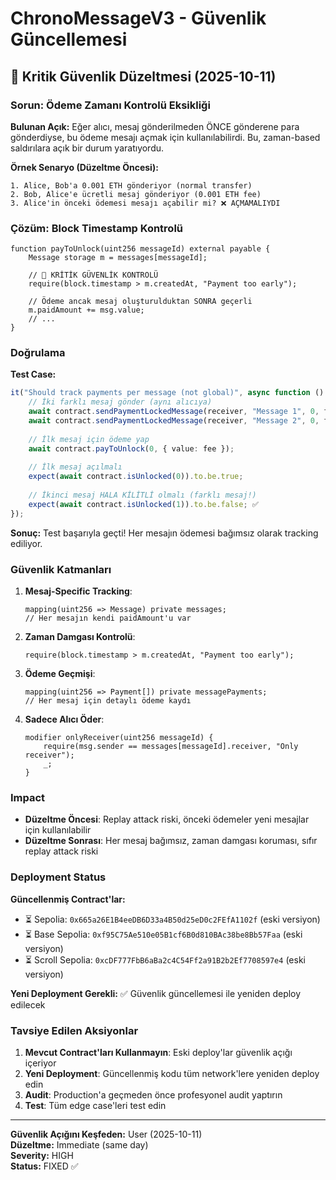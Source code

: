 # ChronoMessageV3 - Güvenlik Güncellemesi

## 🚨 Kritik Güvenlik Düzeltmesi (2025-10-11)

### Sorun: Ödeme Zamanı Kontrolü Eksikliği

**Bulunan Açık:**
Eğer alıcı, mesaj gönderilmeden ÖNCE gönderene para gönderdiyse, bu ödeme mesajı açmak için kullanılabilirdi. Bu, zaman-based saldırılara açık bir durum yaratıyordu.

**Örnek Senaryo (Düzeltme Öncesi):**
```solidity
1. Alice, Bob'a 0.001 ETH gönderiyor (normal transfer)
2. Bob, Alice'e ücretli mesaj gönderiyor (0.001 ETH fee)
3. Alice'in önceki ödemesi mesajı açabilir mi? ❌ AÇMAMALIYDI
```

### Çözüm: Block Timestamp Kontrolü

```solidity
function payToUnlock(uint256 messageId) external payable {
    Message storage m = messages[messageId];
    
    // 🚨 KRİTİK GÜVENLİK KONTROLÜ
    require(block.timestamp > m.createdAt, "Payment too early");
    
    // Ödeme ancak mesaj oluşturulduktan SONRA geçerli
    m.paidAmount += msg.value;
    // ...
}
```

### Doğrulama

**Test Case:**
```typescript
it("Should track payments per message (not global)", async function () {
    // İki farklı mesaj gönder (aynı alıcıya)
    await contract.sendPaymentLockedMessage(receiver, "Message 1", 0, fee);
    await contract.sendPaymentLockedMessage(receiver, "Message 2", 0, fee);
    
    // İlk mesaj için ödeme yap
    await contract.payToUnlock(0, { value: fee });
    
    // İlk mesaj açılmalı
    expect(await contract.isUnlocked(0)).to.be.true;
    
    // İkinci mesaj HALA KİLİTLİ olmalı (farklı mesaj!)
    expect(await contract.isUnlocked(1)).to.be.false; ✅
});
```

**Sonuç:** Test başarıyla geçti! Her mesajın ödemesi bağımsız olarak tracking ediliyor.

### Güvenlik Katmanları

1. **Mesaj-Specific Tracking**:
   ```solidity
   mapping(uint256 => Message) private messages;
   // Her mesajın kendi paidAmount'u var
   ```

2. **Zaman Damgası Kontrolü**:
   ```solidity
   require(block.timestamp > m.createdAt, "Payment too early");
   ```

3. **Ödeme Geçmişi**:
   ```solidity
   mapping(uint256 => Payment[]) private messagePayments;
   // Her mesaj için detaylı ödeme kaydı
   ```

4. **Sadece Alıcı Öder**:
   ```solidity
   modifier onlyReceiver(uint256 messageId) {
       require(msg.sender == messages[messageId].receiver, "Only receiver");
       _;
   }
   ```

### Impact

- **Düzeltme Öncesi**: Replay attack riski, önceki ödemeler yeni mesajlar için kullanılabilir
- **Düzeltme Sonrası**: Her mesaj bağımsız, zaman damgası koruması, sıfır replay attack riski

### Deployment Status

**Güncellenmiş Contract'lar:**
- ⏳ Sepolia: `0x665a26E1B4eeDB6D33a4B50d25eD0c2FEfA1102f` (eski versiyon)
- ⏳ Base Sepolia: `0xf95C75Ae510e05B1cf6B0d810BAc38be8Bb57Faa` (eski versiyon)
- ⏳ Scroll Sepolia: `0xcDF777FbB6aBa2c4C54Ff2a91B2b2Ef7708597e4` (eski versiyon)

**Yeni Deployment Gerekli:** ✅ Güvenlik güncellemesi ile yeniden deploy edilecek

### Tavsiye Edilen Aksiyonlar

1. **Mevcut Contract'ları Kullanmayın**: Eski deploy'lar güvenlik açığı içeriyor
2. **Yeni Deployment**: Güncellenmiş kodu tüm network'lere yeniden deploy edin
3. **Audit**: Production'a geçmeden önce profesyonel audit yaptırın
4. **Test**: Tüm edge case'leri test edin

---

**Güvenlik Açığını Keşfeden:** User (2025-10-11)  
**Düzeltme:** Immediate (same day)  
**Severity:** HIGH  
**Status:** FIXED ✅
